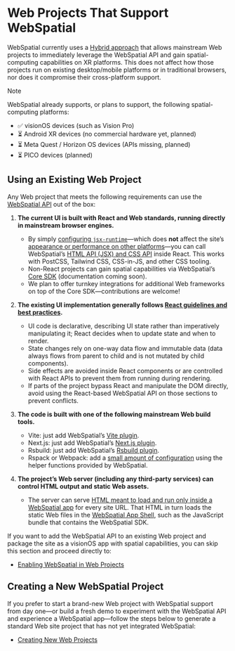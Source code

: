 # Web Projects That Support WebSpatial

WebSpatial currently uses a [Hybrid approach]() that allows mainstream Web projects to immediately leverage the WebSpatial API and gain spatial-computing capabilities on XR platforms. This does not affect how those projects run on existing desktop/mobile platforms or in traditional browsers, nor does it compromise their cross-platform support.

> [!NOTE]
> WebSpatial already supports, or plans to support, the following spatial-computing platforms:
> - ✅ visionOS devices (such as Vision Pro)
> - ⏳ Android XR devices (no commercial hardware yet, planned)
> - ⏳ Meta Quest / Horizon OS devices (APIs missing, planned)
> - ⏳ PICO devices (planned)

## Using an Existing Web Project

Any Web project that meets the following requirements can use the [WebSpatial API]() out of the box:

1. **The current UI is built with React and Web standards, running directly in mainstream browser engines.**
   - By simply [configuring `jsx-runtime`]()—which does **not** affect the site’s [appearance or performance on other platforms]()—you can call WebSpatial’s [HTML API (JSX) and CSS API]() inside React. This works with PostCSS, Tailwind CSS, CSS-in-JS, and other CSS tooling.
   - Non-React projects can gain spatial capabilities via WebSpatial’s [Core SDK]() (documentation coming soon).
   - We plan to offer turnkey integrations for additional Web frameworks on top of the Core SDK—contributions are welcome!

2. **The existing UI implementation generally follows [React guidelines and best practices]().**
   - UI code is declarative, describing UI state rather than imperatively manipulating it; React decides when to update state and when to render.
   - State changes rely on one-way data flow and immutable data (data always flows from parent to child and is not mutated by child components).
   - Side effects are avoided inside React components or are controlled with React APIs to prevent them from running during rendering.
   - If parts of the project bypass React and manipulate the DOM directly, avoid using the React-based WebSpatial API on those sections to prevent conflicts.

3. **The code is built with one of the following mainstream Web build tools.**
   - Vite: just add WebSpatial’s [Vite plugin]().
   - Next.js: just add WebSpatial’s [Next.js plugin]().
   - Rsbuild: just add WebSpatial’s [Rsbuild plugin]().
   - Rspack or Webpack: add a [small amount of configuration]() using the helper functions provided by WebSpatial.

4. **The project’s Web server (including any third-party services) can control HTML output and static Web assets.**
   - The server can serve [HTML meant to load and run only inside a WebSpatial app]() for every site URL. That HTML in turn loads the static Web files in the [WebSpatial App Shell](), such as the JavaScript bundle that contains the WebSpatial SDK.

If you want to add the WebSpatial API to an existing Web project and package the site as a visionOS app with spatial capabilities, you can skip this section and proceed directly to:

- [Enabling WebSpatial in Web Projects](../enabling-webspatial-in-web-projects/README.md)

## Creating a New WebSpatial Project

If you prefer to start a brand-new Web project with WebSpatial support from day one—or build a fresh demo to experiment with the WebSpatial API and experience a WebSpatial app—follow the steps below to generate a standard Web site project that has not yet integrated WebSpatial:

- [Creating New Web Projects](creating-new-web-projects.md)
